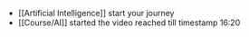 - [[Artificial Intelligence]] start your journey
- [[Course/AI]] started the video reached till timestamp 16:20